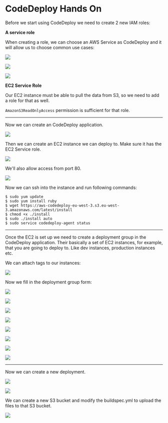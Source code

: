 # CodeDeploy Hands On

Before we start using CodeDeploy we need to create 2 new IAM roles:

**A service role**

When creating a role, we can choose an AWS Service as CodeDeploy and it will allow us to choose common use cases:

![](img/2022-04-21-09-24-35.png)

![](img/2022-04-21-09-25-16.png)

![](img/2022-04-21-09-25-36.png)

**EC2 Service Role**

Our EC2 instance must be able to pull the data from S3, so we need to add a role for that as well.

`AmazonS3ReadOnlyAccess` permission is sufficient for that role.

---

Now we can create an CodeDeploy application.

![](img/2022-04-21-09-27-32.png)

Then we can create an EC2 instance we can deploy to. Make sure it has the EC2 Service role.

![](img/2022-04-21-09-28-50.png)

We'll also allow access from port 80.

![](img/2022-04-21-09-29-49.png)

Now we can ssh into the instance and run following commands:

```console
$ sudo yum update
$ sudo yum install ruby
$ wget https://aws-codedeploy-eu-west-3.s3.eu-west-3.amazonaws.com/latest/install
$ chmod +x ./install
$ sudo ./install auto
$ sudo service codedeploy-agent status
```

---

Once the EC2 is set up we need to create a deployment group in the CodeDeploy application. Their basically a set of EC2 instances, for example, that you are going to deploy to. Like dev instances, production instances etc.

We can attach tags to our instances:

![](img/2022-04-21-09-33-08.png)

Now we fill in the deployment group form:

![](img/2022-04-21-09-33-51.png)

![](img/2022-04-21-09-34-24.png)

![](img/2022-04-21-09-35-01.png)

![](img/2022-04-21-09-35-14.png)

![](img/2022-04-21-09-35-29.png)

![](img/2022-04-21-09-35-38.png)

![](img/2022-04-21-09-35-48.png)

![](img/2022-04-21-09-36-02.png)

---

Now we can create a new deployment.

![](img/2022-04-21-09-36-38.png)

![](img/2022-04-21-09-37-36.png)

We can create a new S3 bucket and modify the buildspec.yml to upload the files to that S3 bucket.

![](img/2022-04-21-09-38-39.png)